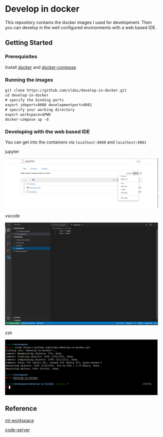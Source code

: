 # Develop in docker

<!-- If you get tired of configuring development environment and dislike your pure system being contaminated by these configurations, you should try docker. Docker provides containerized environment, like but better conda.  -->

This repository contains the docker images I used for development. Then you can develop in the well configured environments with a web based IDE.  

## Getting Started

### Prerequisites

Install [docker](https://docs.docker.com/engine/install/ubuntu/) and [docker-compose](https://docs.docker.com/compose/install/)

### Running the images

```
git clone https://github.com/sldai/develop-in-docker.git
cd develop-in-docker
# specify the binding ports
export ideport=8080 developmentport=8081 
# specify your working directory
export workspace=$PWD
docker-compose up -d
```

### Developing with the web based IDE

You can get into the containers via `localhost:8080` and `localhost:8081`

jupyter

![jupyter](images/jupyter.png)

vscode

![vscode](images/vscode.png)

zsh

![zsh](images/zsh.png)


## Reference 

[ml-workspace](https://github.com/ml-tooling/ml-workspace)

[code-server](https://github.com/cdr/code-server)